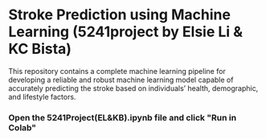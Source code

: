 # Stroke Prediction using Machine Learning (5241project by Elsie Li & KC Bista)
This repository contains a complete machine learning pipeline for developing a reliable and robust machine learning model capable of accurately predicting the stroke based on individuals’ health, demographic, and lifestyle factors.

### Open the 5241Project(EL&KB).ipynb file and click "Run in Colab"
